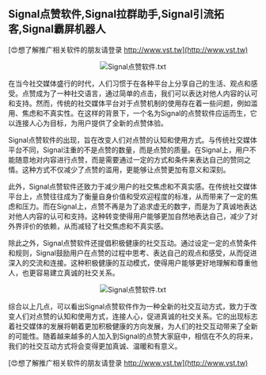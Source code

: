 ## **Signal点赞软件,Signal拉群助手,Signal引流拓客,Signal霸屏机器人**

[😍想了解推广相关软件的朋友请登录 http://www.vst.tw](http://www.vst.tw)

 <center><img src="https://vst.tw/MP4/tuiguang/png/6.png" alt="Signal点赞软件.txt"></center>

在当今社交媒体盛行的时代，人们习惯于在各种平台上分享自己的生活、观点和感受。点赞成为了一种社交语言，通过简单的点击，我们可以表达对他人内容的认可和支持。然而，传统的社交媒体平台对于点赞机制的使用存在着一些问题，例如滥用、焦虑和不真实性。在这样的背景下，一个名为Signal的点赞软件应运而生，它以连接人心为目标，为用户提供了全新的点赞体验。

Signal点赞软件的出现，旨在改变人们对点赞的认知和使用方式。与传统社交媒体平台不同，Signal注重的不是点赞的数量，而是点赞的质量。在Signal上，用户不能随意地对内容进行点赞，而是需要通过一定的方式和条件来表达自己的赞同之情。这种方式不仅减少了点赞的滥用，更能够让点赞更加有意义和深刻。

此外，Signal点赞软件还致力于减少用户的社交焦虑和不真实感。在传统社交媒体平台上，点赞往往成为了衡量自身价值和受欢迎程度的标准，从而带来了一定的焦虑和压力。而在Signal上，点赞不再是为了追求虚无的数字，而是为了真诚地表达对他人内容的认可和支持。这种转变使得用户能够更加自然地表达自己，减少了对外界评价的依赖，从而减轻了社交焦虑和不真实感。

除此之外，Signal点赞软件还提倡积极健康的社交互动。通过设定一定的点赞条件和规则，Signal鼓励用户在点赞的过程中思考、表达自己的观点和感受，从而促进深入的交流和连接。这种积极健康的互动模式，使得用户能够更好地理解和尊重他人，也更容易建立真诚的社交关系。

 <center><img src="https://vst.tw/MP4/tuiguang/png/4.png" alt="Signal点赞软件.txt"></center>

综合以上几点，可以看出Signal点赞软件作为一种全新的社交互动方式，致力于改变人们对点赞的认知和使用方式，连接人心，促进真诚的社交关系。它的出现标志着社交媒体的发展将朝着更加积极健康的方向发展，为人们的社交互动带来了全新的可能性。随着越来越多的人加入到Signal的点赞大家庭中，相信在不久的将来，我们的社交互动方式将会变得更加真诚、温暖和有意义。

[😍想了解推广相关软件的朋友请登录 http://www.vst.tw](http://www.vst.tw)



